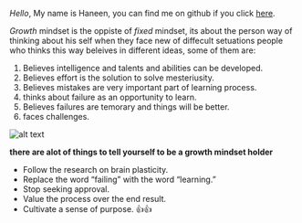 *Hello*, My name is Haneen, you can find me on github if you click [here](https://github.com/haneenawadallah).

*Growth* mindset is the oppiste of *fixed* mindset, its about the person way of thinking about his self when they face new of diffecult setuations
people who thinks this way beleives in different ideas, some of them are:
1. Believes intelligence and talents and abilities can be developed.
1. Believes effort is the solution to solve mesteriusity.
1. Believes mistakes are very important part of learning process.
1. thinks about failure as an opportunity to learn.
1. Believes failures are temorary and things will be better.
1. faces challenges.

![alt text](https://encrypted-tbn0.gstatic.com/images?q=tbn%3AANd9GcSJgNZufQrpSaLDRo2s0KtBrcyKAGPHjpv8Y2_bmPJX7wWdmWvG&usqp=CAU "Logo Title Text 1")

**there are alot of things to tell yourself to be a growth mindset holder**
- Follow the research on brain plasticity. 
- Replace the word “failing” with the word “learning.” 
- Stop seeking approval. 
- Value the process over the end result.
- Cultivate a sense of purpose.
:+1::+1:
